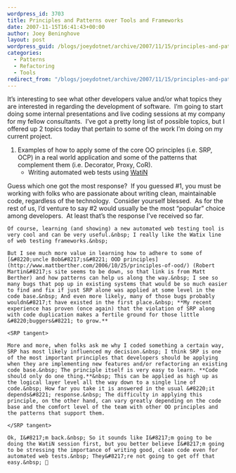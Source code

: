 ```yaml
---
wordpress_id: 3703
title: Principles and Patterns over Tools and Frameworks
date: 2007-11-15T16:41:43+00:00
author: Joey Beninghove
layout: post
wordpress_guid: /blogs/joeydotnet/archive/2007/11/15/principles-and-patterns-over-tools-and-frameworks.aspx
categories:
  - Patterns
  - Refactoring
  - Tools
redirect_from: "/blogs/joeydotnet/archive/2007/11/15/principles-and-patterns-over-tools-and-frameworks.aspx/"
---
```

It&#8217;s interesting to see what other developers value and/or what topics they are interested in regarding the development of software.&nbsp; I&#8217;m going to start doing some internal presentations and live coding sessions at my company for my fellow consultants.&nbsp; I&#8217;ve got a pretty long list of possible topics, but I offered up 2 topics today that pertain to some of the work I&#8217;m doing on my current project.

  1. Examples of how to apply some of the core OO principles (i.e. SRP, OCP) in a real world application and some of the patterns that complement them (i.e. Decorator, Proxy, CoR). 
      * Writing automated web tests using [WatiN](http://watin.sourceforge.net/) </ol> 
    Guess which one got the most response?&nbsp; If you guessed #1, you must be working with folks who are passionate about writing clean, maintainable code, regardless of the technology.&nbsp; Consider yourself blessed.&nbsp; As for the rest of us, I&#8217;d venture to say #2 would usually be the most &#8220;popular&#8221; choice among developers.&nbsp; At least that&#8217;s the response I&#8217;ve received so far.&nbsp; 
    
    Of course, learning (and showing) a new automated web testing tool is very cool and can be very useful.&nbsp; I really like the Watix line of web testing frameworks.&nbsp; 
    
    But I see much more value in learning how to adhere to some of [&#8220;uncle Bob&#8217;s&#8221; OOD principles](http://www.mattberther.com/2006/10/25/principles-of-ood/) (Robert Martin&#8217;s site seems to be down, so that link is from Matt Berther) and how patterns can help us along the way.&nbsp; I see so many bugs that pop up in existing systems that would be so much easier to find and fix if just SRP alone was applied at some level in the code base.&nbsp; And even more likely, many of those bugs probably wouldn&#8217;t have existed in the first place.&nbsp; **My recent experience has proven (once again) that the violation of SRP along with code duplication makes a fertile ground for those little &#8220;buggers&#8221; to grow.**
    
    <SRP tangent>
    
    More and more, when folks ask me why I coded something a certain way, SRP has most likely influenced my decision.&nbsp; I think SRP is one of the most important principles that developers should be applying when they are implementing new features and/or refactoring an existing code base.&nbsp; The principle itself is very easy to learn. **Code should only do one thing.**&nbsp; This can be applied as high up as the logical layer level all the way down to a single line of code.&nbsp; How far you take it is answered in the usual &#8220;it depends&#8221; response.&nbsp; The difficulty in applying this principle, on the other hand, can vary greatly depending on the code base and the comfort level of the team with other OO principles and the patterns that support them.
    
    </SRP tangent>
    
    Ok, I&#8217;m back.&nbsp; So it sounds like I&#8217;m going to be doing the WatiN session first, but you better believe I&#8217;m going to be stressing the importance of writing good, clean code even for automated web tests.&nbsp; They&#8217;re not going to get off that easy.&nbsp; 🙂